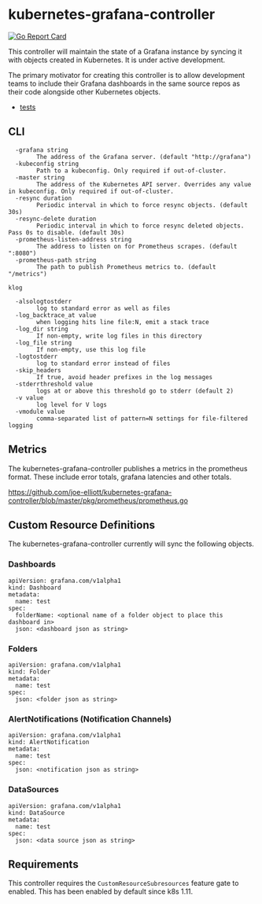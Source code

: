 # kubernetes-grafana-controller

[![Go Report Card](https://goreportcard.com/badge/github.com/number101010/kubernetes-grafana-controller)](https://goreportcard.com/report/github.com/number101010/kubernetes-grafana-controller)

This controller will maintain the state of a Grafana instance by syncing it with objects created in Kubernetes.  It is under active development.

The primary motivator for creating this controller is to allow development teams to include their Grafana dashboards in the same source repos as their code alongside other Kubernetes objects.

- [tests](test/readme.md)

## CLI

```
  -grafana string
    	The address of the Grafana server. (default "http://grafana")
  -kubeconfig string
    	Path to a kubeconfig. Only required if out-of-cluster.
  -master string
    	The address of the Kubernetes API server. Overrides any value in kubeconfig. Only required if out-of-cluster.
  -resync duration
    	Periodic interval in which to force resync objects. (default 30s)
  -resync-delete duration
    	Periodic interval in which to force resync deleted objects.  Pass 0s to disable. (default 30s)
  -prometheus-listen-address string
    	The address to listen on for Prometheus scrapes. (default ":8080")
  -prometheus-path string
    	The path to publish Prometheus metrics to. (default "/metrics")

klog

  -alsologtostderr
    	log to standard error as well as files
  -log_backtrace_at value
    	when logging hits line file:N, emit a stack trace
  -log_dir string
    	If non-empty, write log files in this directory
  -log_file string
    	If non-empty, use this log file
  -logtostderr
    	log to standard error instead of files
  -skip_headers
    	If true, avoid header prefixes in the log messages
  -stderrthreshold value
    	logs at or above this threshold go to stderr (default 2)
  -v value
    	log level for V logs
  -vmodule value
    	comma-separated list of pattern=N settings for file-filtered logging
```

## Metrics

The kubernetes-grafana-controller publishes a metrics in the prometheus format.  These include error totals, grafana latencies and other totals.

https://github.com/joe-elliott/kubernetes-grafana-controller/blob/master/pkg/prometheus/prometheus.go

## Custom Resource Definitions

The kubernetes-grafana-controller currently will sync the following objects.

### Dashboards

```
apiVersion: grafana.com/v1alpha1
kind: Dashboard
metadata:
  name: test
spec:
  folderName: <optional name of a folder object to place this dashboard in>
  json: <dashboard json as string>
```

### Folders

```
apiVersion: grafana.com/v1alpha1
kind: Folder
metadata:
  name: test
spec:
  json: <folder json as string>
```

### AlertNotifications (Notification Channels)

```
apiVersion: grafana.com/v1alpha1
kind: AlertNotification
metadata:
  name: test
spec:
  json: <notification json as string>
```

### DataSources

```
apiVersion: grafana.com/v1alpha1
kind: DataSource
metadata:
  name: test
spec:
  json: <data source json as string>
```

## Requirements

This controller requires the `CustomResourceSubresources` feature gate to enabled.  This has been enabled by default since k8s 1.11.
